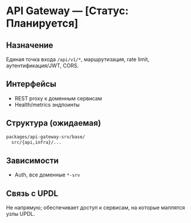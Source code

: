 # API Gateway — [Статус: Планируется]

## Назначение

Единая точка входа `/api/v1/*`, маршрутизация, rate limit, аутентификация/JWT, CORS.

## Интерфейсы

-   REST proxy к доменным сервисам
-   Health/metrics эндпоинты

## Структура (ожидаемая)

```txt
packages/api-gateway-srv/base/
  src/{api,infra}/...
```

## Зависимости

-   Auth, все доменные `*-srv`

## Связь с UPDL

Не напрямую; обеспечивает доступ к сервисам, на которые маппятся узлы UPDL.
